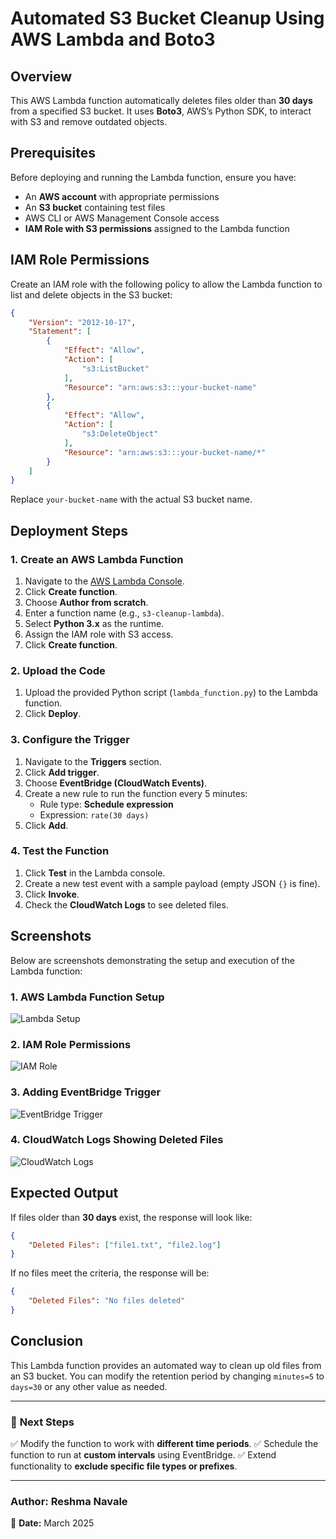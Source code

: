 # Automated S3 Bucket Cleanup Using AWS Lambda and Boto3

## Overview
This AWS Lambda function automatically deletes files older than **30 days** from a specified S3 bucket. It uses **Boto3**, AWS’s Python SDK, to interact with S3 and remove outdated objects.

## Prerequisites
Before deploying and running the Lambda function, ensure you have:
- An **AWS account** with appropriate permissions
- An **S3 bucket** containing test files
- AWS CLI or AWS Management Console access
- **IAM Role with S3 permissions** assigned to the Lambda function

## IAM Role Permissions
Create an IAM role with the following policy to allow the Lambda function to list and delete objects in the S3 bucket:

```json
{
    "Version": "2012-10-17",
    "Statement": [
        {
            "Effect": "Allow",
            "Action": [
                "s3:ListBucket"
            ],
            "Resource": "arn:aws:s3:::your-bucket-name"
        },
        {
            "Effect": "Allow",
            "Action": [
                "s3:DeleteObject"
            ],
            "Resource": "arn:aws:s3:::your-bucket-name/*"
        }
    ]
}
```

Replace `your-bucket-name` with the actual S3 bucket name.

## Deployment Steps
### 1. Create an AWS Lambda Function
1. Navigate to the [AWS Lambda Console](https://console.aws.amazon.com/lambda/).
2. Click **Create function**.
3. Choose **Author from scratch**.
4. Enter a function name (e.g., `s3-cleanup-lambda`).
5. Select **Python 3.x** as the runtime.
6. Assign the IAM role with S3 access.
7. Click **Create function**.

### 2. Upload the Code
1. Upload the provided Python script (`lambda_function.py`) to the Lambda function.
2. Click **Deploy**.

### 3. Configure the Trigger
1. Navigate to the **Triggers** section.
2. Click **Add trigger**.
3. Choose **EventBridge (CloudWatch Events)**.
4. Create a new rule to run the function every 5 minutes:
   - Rule type: **Schedule expression**
   - Expression: `rate(30 days)`
5. Click **Add**.

### 4. Test the Function
1. Click **Test** in the Lambda console.
2. Create a new test event with a sample payload (empty JSON `{}` is fine).
3. Click **Invoke**.
4. Check the **CloudWatch Logs** to see deleted files.

## Screenshots
Below are screenshots demonstrating the setup and execution of the Lambda function:

### 1. AWS Lambda Function Setup
![Lambda Setup](screenshots/lambda_setup.png)

### 2. IAM Role Permissions
![IAM Role](screenshots/iam_role.png)

### 3. Adding EventBridge Trigger
![EventBridge Trigger](screenshots/eventbridge_trigger.png)

### 4. CloudWatch Logs Showing Deleted Files
![CloudWatch Logs](screenshots/cloudwatch_logs.png)

## Expected Output
If files older than **30 days** exist, the response will look like:
```json
{
    "Deleted Files": ["file1.txt", "file2.log"]
}
```
If no files meet the criteria, the response will be:
```json
{
    "Deleted Files": "No files deleted"
}
```

## Conclusion
This Lambda function provides an automated way to clean up old files from an S3 bucket. You can modify the retention period by changing `minutes=5` to `days=30` or any other value as needed.

---

### 📌 **Next Steps**
✅ Modify the function to work with **different time periods**.
✅ Schedule the function to run at **custom intervals** using EventBridge.
✅ Extend functionality to **exclude specific file types or prefixes**.

---

### **Author:** Reshma Navale
📅 **Date:** March 2025

